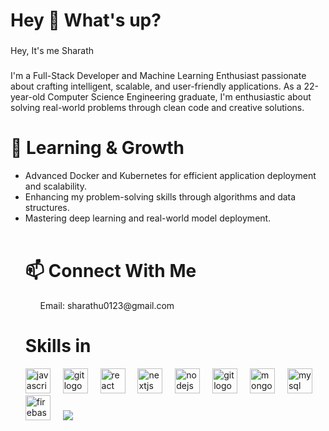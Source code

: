 <h1 align="left">Hey 👋 What's up?</h1>

###

<p align="left">Hey, It's me Sharath</p>

###

<p align="left">I'm a Full-Stack Developer and Machine Learning Enthusiast passionate about crafting intelligent, scalable, and user-friendly applications. As a 22-year-old Computer Science Engineering graduate, I'm enthusiastic about solving real-world problems through clean code and creative solutions.</p>

###
<h1 align="left">🚀 Learning & Growth </h1>
<p align="left"><ul><li> Advanced Docker and Kubernetes for efficient application deployment and scalability.</li>
<li>Enhancing my problem-solving skills through algorithms and data structures.</li> <li>Mastering deep learning and real-world model deployment.</li><br></p>

###
<h1 align="left">📫 Connect With Me</h1>
  <ul>Email: sharathu0123@gmail.com</ul>
  

<h1 align="left">Skills in</h2>



<div align="left">
  <img src="https://cdn.jsdelivr.net/gh/devicons/devicon/icons/javascript/javascript-original.svg" height="40" alt="javascript logo"  />
  <img width="12" />
  <img src="https://cdn.jsdelivr.net/gh/devicons/devicon/icons/python/python-original.svg" height="40" alt="git logo"  /> 
  <img width="12" /> 
  <img src="https://cdn.jsdelivr.net/gh/devicons/devicon/icons/react/react-original.svg" height="40" alt="react logo"  />
  <img width="12" />
  <img src="https://cdn.jsdelivr.net/gh/devicons/devicon/icons/nextjs/nextjs-original.svg" height="40" alt="nextjs logo"  />
  <img width="12" />
  <img src="https://cdn.jsdelivr.net/gh/devicons/devicon/icons/nodejs/nodejs-original.svg" height="40" alt="nodejs logo"  />
  <img width="12" />
 <img src="https://cdn.jsdelivr.net/gh/devicons/devicon/icons/git/git-original.svg" height="40" alt="git logo"  /> 
  <img width="12" /> 
<img src="https://cdn.jsdelivr.net/gh/devicons/devicon/icons/mongodb/mongodb-original.svg" height="40" alt="mongodb logo"  /> 
  <img width="12" /> 
  <img src="https://cdn.jsdelivr.net/gh/devicons/devicon/icons/mysql/mysql-original.svg" height="40" alt="mysql logo"  /> 
  <img width="12" />
  <img src="https://cdn.jsdelivr.net/gh/devicons/devicon/icons/firebase/firebase-plain.svg" height="40" alt="firebase logo"  />
  <img width="12"/>
  <a href="https://skillicons.dev">
    <img src="https://skillicons.dev/icons?i=docker,tensorflow" />
    
</div>

###
